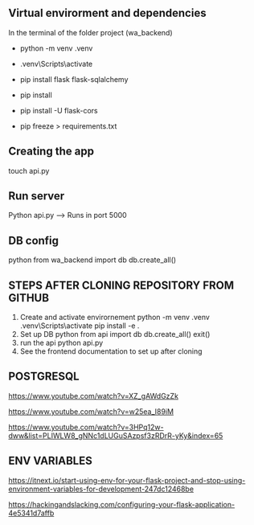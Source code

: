 ## Virtual envirorment and dependencies

In the terminal of the folder project (wa_backend)

- python -m venv .venv
- .venv\Scripts\activate

- pip install flask flask-sqlalchemy
- pip install
- pip install -U flask-cors
- pip freeze > requirements.txt

## Creating the app

touch api.py

## Run server

Python api.py --> Runs in port 5000

## DB config

python
from wa_backend import db
db.create_all()

## STEPS AFTER CLONING REPOSITORY FROM GITHUB

1. Create and activate envirornement
   python -m venv .venv
   .venv\Scripts\activate
   pip install -e .
2. Set up DB
   python
   from api import db
   db.create_all()
   exit()
3. run the api
   python api.py
4. See the frontend documentation to set up after cloning

## POSTGRESQL

https://www.youtube.com/watch?v=XZ_gAWdGzZk

https://www.youtube.com/watch?v=w25ea_I89iM

https://www.youtube.com/watch?v=3HPq12w-dww&list=PLIWLW8_gNNc1dLUGuSAzpsf3zRDrR-yKy&index=65

## ENV VARIABLES

https://itnext.io/start-using-env-for-your-flask-project-and-stop-using-environment-variables-for-development-247dc12468be

https://hackingandslacking.com/configuring-your-flask-application-4e5341d7affb
